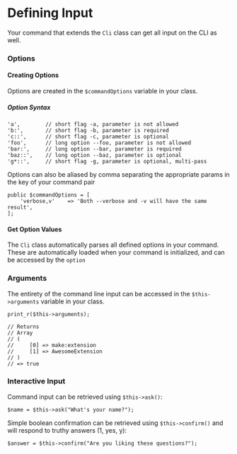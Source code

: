 # Defining Input

Your command that extends the `Cli` class can get all input on the CLI as well.

### Options

#### Creating Options

Options are created in the `$commandOptions` variable in your class.

##### Option Syntax

```
'a',        // short flag -a, parameter is not allowed
'b:',       // short flag -b, parameter is required
'c::',      // short flag -c, parameter is optional
'foo',      // long option --foo, parameter is not allowed
'bar:',     // long option --bar, parameter is required
'baz::',    // long option --baz, parameter is optional
'g*::',     // short flag -g, parameter is optional, multi-pass
```

Options can also be aliased by comma separating the appropriate params in the key of your command pair

```
public $commandOptions = [
    'verbose,v'    => 'Both --verbose and -v will have the same result',
];
```

#### Get Option Values

The `Cli` class automatically parses all defined options in your command. These are automatically loaded when your command is initialized, and can be accessed by the `option` 

### Arguments

The entirety of the command line input can be accessed in the `$this->arguments` variable in your class.

```
print_r($this->arguments);

// Returns
// Array
// (
//     [0] => make:extension
//     [1] => AwesomeExtension
// )
// => true
```

### Interactive Input

Command input can be retrieved using `$this->ask()`:
```
$name = $this->ask("What's your name?");
```

Simple boolean confirmation can be retrieved using `$this->confirm()` and will respond to truthy answers (1, yes, y):
```
$answer = $this->confirm("Are you liking these questions?");
```
